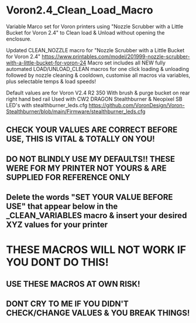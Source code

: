 # Voron2.4_Clean_Load_Macro
Variable Marco set for Voron printers using "Nozzle Scrubber with a Little Bucket for Voron 2.4" to Clean load &amp; Unload without opening the enclosure.

Updated CLEAN_NOZZLE macro for "Nozzle Scrubber with a Little Bucket for Voron 2.4"
https://www.printables.com/model/201999-nozzle-scrubber-with-a-little-bucket-for-voron-24
Macro set includes all NEW fully automated LOAD/UNLOAD_CLEAN macros for one click loading & unloading followed 
by nozzle cleaning & cooldown, customise all macros via variables, plus selectable temps & load speeds!

Default values are for Voron V2.4 R2 350 With brush & purge bucket on rear right hand bed rail
Used with CW2 DRAGON Stealthburner & Neopixel SB LED's with stealthburner_leds.cfg
https://github.com/VoronDesign/Voron-Stealthburner/blob/main/Firmware/stealthburner_leds.cfg

## CHECK YOUR VALUES ARE CORRECT BEFORE USE, THIS IS VITAL & TOTALLY ON YOU!

## DO NOT BLINDLY USE MY DEFAULTS!! THESE WERE FOR MY PRINTER NOT YOURS & ARE SUPPLIED FOR REFERENCE ONLY

## Delete the words "SET YOUR VALUE BEFORE USE" that appear below in the _CLEAN_VARIABLES macro & insert your desired XYZ values for your printer
# THESE MACROS WILL NOT WORK IF YOU DONT DO THIS!

## USE THESE MACROS AT OWN RISK! 
## DONT CRY TO ME IF YOU DIDN'T CHECK/CHANGE VALUES & YOU BREAK THINGS!
